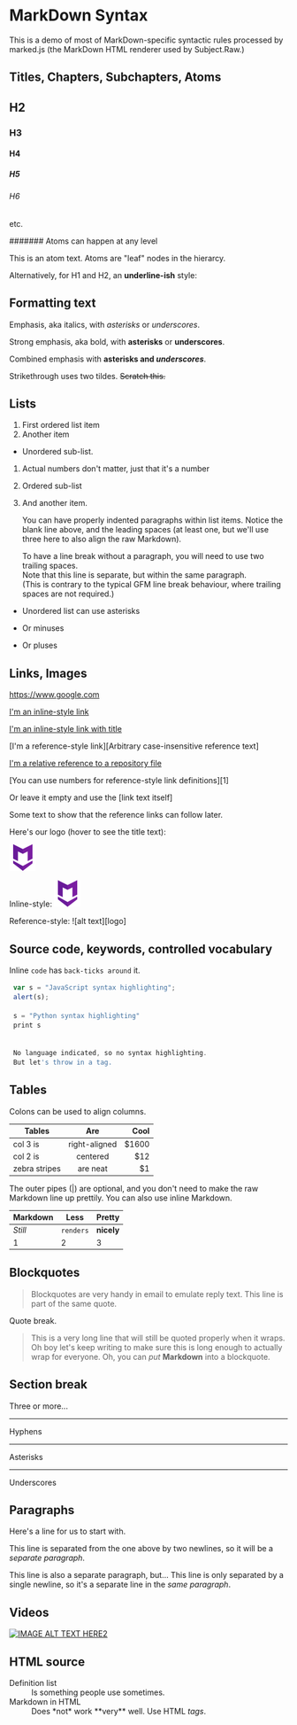 MarkDown Syntax
===============

This is a demo of most of MarkDown-specific syntactic rules processed by marked.js (the MarkDown HTML renderer used by Subject.Raw.)

## Titles, Chapters, Subchapters, Atoms

## H2
### H3
#### H4
##### H5
###### H6

etc.

####### Atoms can happen at any level

This is an atom text. Atoms are "leaf" nodes in the hierarcy.

Alternatively, for H1 and H2, an __underline-ish__ style:

Formatting text
---------------

Emphasis, aka italics, with *asterisks* or _underscores_.

Strong emphasis, aka bold, with **asterisks** or __underscores__.

Combined emphasis with **asterisks and _underscores_**.

Strikethrough uses two tildes. ~~Scratch this.~~

## Lists

1. First ordered list item
2. Another item
* Unordered sub-list. 
1. Actual numbers don't matter, just that it's a number
1. Ordered sub-list
4. And another item.


   You can have properly indented paragraphs within list items. Notice the blank line above, and the leading spaces (at least one, but we'll use three here to also align the raw Markdown).

   To have a line break without a paragraph, you will need to use two trailing spaces.  
   Note that this line is separate, but within the same paragraph.  
   (This is contrary to the typical GFM line break behaviour, where trailing spaces are not required.)

* Unordered list can use asterisks
- Or minuses
+ Or pluses


## Links, Images

https://www.google.com

[I'm an inline-style link](https://www.google.com)

[I'm an inline-style link with title](https://www.google.com "Google's Homepage")

[I'm a reference-style link][Arbitrary case-insensitive reference text]

[I'm a relative reference to a repository file](md.html?url=subject/en/subject.md)

[You can use numbers for reference-style link definitions][1]

Or leave it empty and use the [link text itself]

Some text to show that the reference links can follow later.


Here's our logo (hover to see the title text):

![My image link text](https://github.com/adam-p/markdown-here/raw/master/src/common/images/icon48.png "some caption")

Inline-style: 
![alt text](https://github.com/adam-p/markdown-here/raw/master/src/common/images/icon48.png "Logo Title Text 1")

Reference-style: 
![alt text][logo]

## Source code, keywords, controlled vocabulary

Inline `code` has `back-ticks around` it.


```javascript
 var s = "JavaScript syntax highlighting";
 alert(s);

 s = "Python syntax highlighting"
 print s


 No language indicated, so no syntax highlighting. 
 But let's throw in a tag.
```

## Tables

Colons can be used to align columns.

| Tables        | Are           | Cool  |
| ------------- |:-------------:| -----:|
| col 3 is      | right-aligned | $1600 |
| col 2 is      | centered      |   $12 |
| zebra stripes | are neat      |    $1 |

The outer pipes (|) are optional, and you don't need to make the raw Markdown line up prettily. You can also use inline Markdown.

Markdown | Less | Pretty
--- | --- | ---
*Still* | `renders` | **nicely**
1 | 2 | 3

## Blockquotes

> Blockquotes are very handy in email to emulate reply text.
> This line is part of the same quote.

Quote break.

> This is a very long line that will still be quoted properly when it wraps. Oh boy let's keep writing to make sure this is long enough to actually wrap for everyone. Oh, you can *put* **Markdown** into a blockquote. 

## Section break

Three or more...

---

Hyphens

***

Asterisks

___

Underscores

## Paragraphs

Here's a line for us to start with.

This line is separated from the one above by two newlines, so it will be a *separate paragraph*.

This line is also a separate paragraph, but...
This line is only separated by a single newline, so it's a separate line in the *same paragraph*.

## Videos

[![IMAGE ALT TEXT HERE2](http://img.youtube.com/vi/HNlOXQqgomI/0.jpg "some caption")](http://www.youtube.com/watch?v=HNlOXQqgomI)

## HTML source

<dl>
  <dt>Definition list</dt>
  <dd>Is something people use sometimes.</dd>

  <dt>Markdown in HTML</dt>
  <dd>Does *not* work **very** well. Use HTML <em>tags</em>.</dd>
</dl>
